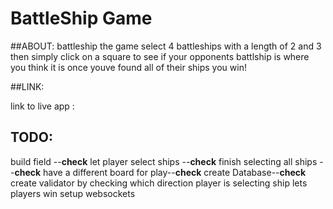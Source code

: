 # BattleShip Game

##ABOUT:
  battleship the game
  select 4 battleships with a length of 2 and 3
  then simply click on a square to see if your opponents battlship is where you think it is
  once youve found all of their ships you win!

##LINK:

link to live app : 

## TODO:
  build field --**check**
  let player select ships --**check**
  finish selecting all ships --**check**
  have a different board for play--**check**
  create Database--**check**
  create validator by checking which direction player is selecting ship
  lets players win
  setup websockets


